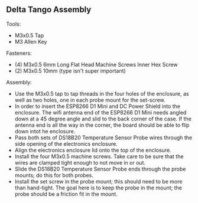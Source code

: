 ## Delta Tango Assembly

Tools:
- M3x0.5 Tap
- M3 Allen Key

Fasteners:
- (4) M3x0.5 6mm Long Flat Head Machine Screws Inner Hex Screw
- (2) M3x0.5 10mm (type isn't super important)


Assembly:
- Use the M3x0.5 tap to tap threads in the four holes of the enclosure, as well as two holes, one in each probe mount for the set-screw.
- In order to insert the ESP8266 D1 Mini and DC Power Shield into the enclosure. The wifi antenna end of the ESP8266 D1 Mini needs angled down at a 45 degree angle and slid to the back corner of the case. If the antenna end is all the way in the corner, the board should be able to flip down intot he enclosure.
- Pass both sets of DS18B20 Temperature Sensor Probe wires through the side opening of the electronics enclosure.
- Align the electronics enclosure lid onto the top of the enclosure.
- Install the four M3x0.5 machine screws. Take care to be sure that the wires are clamped tight enough to not move in or out.
- Slide the DS18B20 Temperature Sensor Probe ends through the probe mounts; do this for both probes.
- Install the set screw in the probe mount; this should need to be more than hand-tight. The goal here is to keep the probe in the mount; the probe should be a friction fit in the mount.
